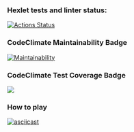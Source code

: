 ### Hexlet tests and linter status:
[![Actions Status](https://github.com/ya-makariy/java-project-lvl1/workflows/hexlet-check/badge.svg)](https://github.com/ya-makariy/java-project-lvl1/actions)

### CodeClimate Maintainability Badge
[![Maintainability](https://api.codeclimate.com/v1/badges/c5a301a07072a63be82c/maintainability)](https://codeclimate.com/github/ya-makariy/java-project-lvl1/maintainability)

### CodeClimate Test Coverage Badge
<a href="https://codeclimate.com/github/ya-makariy/java-project-lvl1/test_coverage"><img src="https://api.codeclimate.com/v1/badges/c5a301a07072a63be82c/test_coverage" /></a>

### How to play
[![asciicast](https://asciinema.org/a/gNnJBjpEYJublKT1LuzK4Ep9h.png)](https://asciinema.org/a/gNnJBjpEYJublKT1LuzK4Ep9h)
